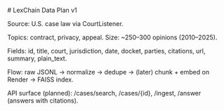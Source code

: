 

\# LexChain Data Plan v1

Source: U.S. case law via CourtListener.

Topics: contract, privacy, appeal. Size: ~250–300 opinions (2010–2025).

Fields: id, title, court, jurisdiction, date, docket, parties, citations, url, summary, plain\_text.

Flow: raw JSONL → normalize → dedupe → (later) chunk + embed on Render → FAISS index.

API surface (planned): /cases/search, /cases/{id}, /ingest, /answer (answers with citations).



